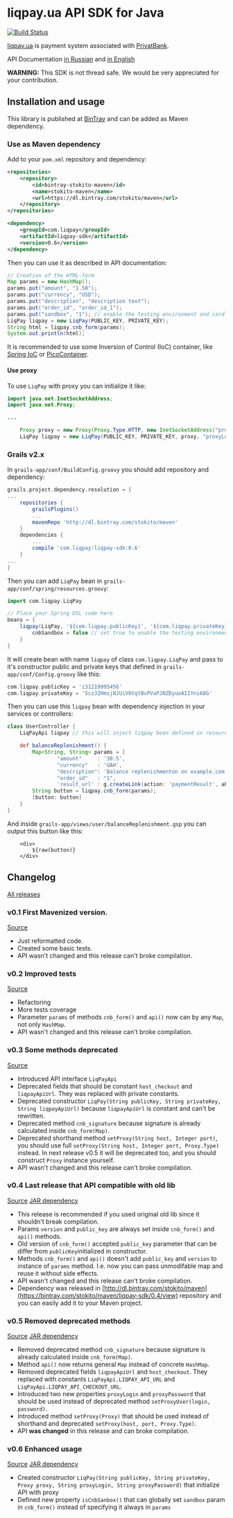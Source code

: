 liqpay.ua API SDK for Java
===========================

[![Build Status](https://travis-ci.org/stokito/sdk-java.png?branch=master)](https://travis-ci.org/stokito/sdk-java)

[liqpay.ua](https://www.liqpay.ua/) is payment system associated with [PrivatBank](https://privatbank.ua/). 

API Documentation [in Russian](https://www.liqpay.ua/documentation/en) and [in English](https://www.liqpay.ua/documentation/en)

**WARNING:** This SDK is not thread safe. We would be very appreciated for your contribution.

Installation and usage
----------------------

This library is published at [BinTray](https://bintray.com/stokito/maven/liqpay-sdk/) and can be added as Maven dependency.

### Use as Maven dependency

Add to your `pom.xml` repository and dependency:

```xml
<repositories>
    <repository>
        <id>bintray-stokito-maven</id>
        <name>stokito-maven</name>
        <url>https://dl.bintray.com/stokito/maven</url>
    </repository>
</repositories>

<dependency>
    <groupId>com.liqpay</groupId>
    <artifactId>liqpay-sdk</artifactId>
    <version>0.6</version>
</dependency>
```

Then you can use it as described in API documentation:
 
```java
// Creation of the HTML-form
Map params = new HashMap();
params.put("amount", "1.50");
params.put("currency", "USD");
params.put("description", "description text");
params.put("order_id", "order_id_1");	
params.put("sandbox", "1"); // enable the testing environment and card will NOT charged. If not set will be used property isCnbSandbox() 
LiqPay liqpay = new LiqPay(PUBLIC_KEY, PRIVATE_KEY);
String html = liqpay.cnb_form(params);		
System.out.println(html);
```

It is recommended to use some Inversion of Control (IoC) container, like [Spring IoC](http://docs.spring.io/spring/docs/current/spring-framework-reference/html/beans.html) or [PicoContainer](http://picocontainer.codehaus.org/). 

#### Use proxy

To use `LiqPay` with proxy you can initialize it like:

```java
import java.net.InetSocketAddress;
import java.net.Proxy;

...

    Proxy proxy = new Proxy(Proxy.Type.HTTP, new InetSocketAddress("proxy.host.com", 8080);
    LiqPay liqpay = new LiqPay(PUBLIC_KEY, PRIVATE_KEY, proxy, "proxyLogin", "some proxy password");
```


### Grails v2.x

In `grails-app/conf/BuildConfig.groovy` you should add repository and dependency:

```groovy
grails.project.dependency.resolution = {
...
    repositories {
        grailsPlugins()
        ...
        mavenRepo 'http://dl.bintray.com/stokito/maven'
    }
    dependencies {
        ...
        compile 'com.liqpay:liqpay-sdk:0.6'
    }
...
}
```

Then you can add `LiqPay` bean in `grails-app/conf/spring/resources.groovy`:

```groovy
import com.liqpay.LiqPay

// Place your Spring DSL code here
beans = {
    liqpay(LiqPay, '${com.liqpay.publicKey}', '${com.liqpay.privateKey}') {
        cnbSandbox = false // set true to enable the testing environment. Card is not charged
    }
}
```

It will create bean with name `liqpay` of class `com.liqpay.LiqPay` and pass to it's constructor public and private keys that defined in `grails-app/conf/Config.groovy` like this: 

```groovy
com.liqpay.publicKey = 'i31219995456'
com.liqpay.privateKey = '5czJZHmsjNJUiV0tqtBvPVaPJNZDyuoAIIYni68G'
```

Then you can use this `liqpay` bean with dependency injection in your services or controllers: 

```groovy
class UserController {
    LiqPayApi liqpay // this will inject liqpay bean defined in resources.groovy  

    def balanceReplenishment() {
        Map<String, String> params = [
                "amount"     : '30.5',
                "currency"   : 'UAH',
                "description": 'Balance replenishmenton on example.com',
                "order_id"   : "1",
                'result_url' : g.createLink(action: 'paymentResult', absolute: true).toString()]
        String button = liqpay.cnb_form(params);
        [button: button]
    }
}
```

And inside `grails-app/views/user/balanceReplenishment.gsp` you can output this button like this:

```gsp
    <div>
        ${raw(button)}
    </div>
```


Changelog
---------

[All releases](https://github.com/stokito/sdk-java/releases)

### v0.1 First Mavenized version.

[Source](https://github.com/stokito/grails-cookie/releases/tag/v0.1)

- Just reformatted code.
- Created some basic tests.
- API wasn't changed and this release can't broke compilation.

### v0.2 Improved tests

[Source](https://github.com/stokito/grails-cookie/releases/tag/v0.2)

- Refactoring
- More tests coverage
- Parameter `params` of methods `cnb_form()` and `api()` now can by any `Map`, not only `HashMap`. 
- API wasn't changed and this release can't broke compilation.

### v0.3 Some methods deprecated

[Source](https://github.com/stokito/grails-cookie/releases/tag/v0.3)

- Introduced API interface `LiqPayApi`
- Deprecated fields that should be constant `host_checkout` and `liqpayApiUrl`. They was replaced with private constants.
- Deprecated constructor `LiqPay(String publicKey, String privateKey, String liqpayApiUrl)` because `liqpayApiUrl` is constant and can't be rewritten.
- Deprecated method `cnb_signature` because signature is already calculated inside `cnb_form(Map)`.
- Deprecated shorthand method `setProxy(String host, Integer port)`, you should use full `setProxy(String host, Integer port, Proxy.Type)` instead. In next release v0.5 it will be deprecated too, and you should construct `Proxy` instance yourself.
- API wasn't changed and this release can't broke compilation.

### v0.4 Last release that API compatible with old lib

[Source](https://github.com/stokito/grails-cookie/releases/tag/v0.4)
[JAR dependency](https://bintray.com/stokito/maven/liqpay-sdk/0.5/view)

- This release is recommended if you used original old lib since it shouldn't break compilation.   
- Params `version` and `public_key` are always set inside `cnb_form()` and `api()` methods.
- Old version of `cnb_form()` accepted `public_key` parameter that can be differ from `publicKey`initialized in constructor. 
- Methods `cnb_form()` and `api()` doesn't add `public_key` and `version` to instance of `params` method. I.e. now you can pass unmodifable map and reuse it without side effects. 
- API wasn't changed and this release can't broke compilation.
- Dependency was released in [http://dl.bintray.com/stokito/maven](https://bintray.com/stokito/maven/liqpay-sdk/0.4/view) repository and you can easily add it to your Maven project.

### v0.5 Removed deprecated methods

[Source](https://github.com/stokito/grails-cookie/releases/tag/v0.5)
[JAR dependency](https://bintray.com/stokito/maven/liqpay-sdk/0.5/view)

- Removed deprecated method `cnb_signature` because signature is already calculated inside `cnb_form(Map)`.
- Method `api()` now returns general `Map` instead of concrete `HashMap`.
- Removed deprecated fields `liqpayApiUrl` and `host_checkout`. They replaced with constants `LiqPayApi.LIQPAY_API_URL` and `LiqPayApi.LIQPAY_API_CHECKOUT_URL`.
- Introduced two new properties `proxyLogin` and `proxyPassword` that should be used instead of deprecated method `setProxyUser(login, password)`.
- Introduced method `setProxy(Proxy)` that should be used instead of shorthand and deprecated `setProxy(host, port, Proxy.Type)`. 
- API **was changed** in this release and can broke compilation.

### v0.6 Enhanced usage

[Source](https://github.com/stokito/grails-cookie/releases/tag/v0.6)
[JAR dependency](https://bintray.com/stokito/maven/liqpay-sdk/0.6/view)

- Created constructor `LiqPay(String publicKey, String privateKey, Proxy proxy, String proxyLogin, String proxyPassword)` that initialize API with proxy
- Defined new property `isCnbSanbox()` that can globally set `sandbox` param in `cnb_form()` instead of specifying it always in `params`
